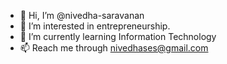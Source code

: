 - 👋 Hi, I’m @nivedha-saravanan
- 👀 I’m interested in entrepreneurship.
- 🌱 I’m currently learning Information Technology
- 📫 Reach me through nivedhases@gmail.com 

<!---
nivedha-saravanan/nivedha-saravanan is a ✨ special ✨ repository because its `README.md` (this file) appears on your GitHub profile.
You can click the Preview link to take a look at your changes.
--->
